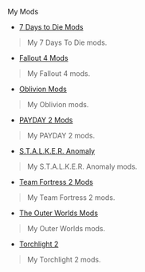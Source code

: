 
My Mods

- [7 Days to Die Mods](./7-days-to-die)
> My 7 Days To Die mods.
- [Fallout 4 Mods](./fallout-4)
> My Fallout 4 mods.
- [Oblivion Mods](./oblivion)
> My Oblivion mods.
- [PAYDAY 2 Mods](./payday-2)
> My PAYDAY 2 mods.
- [S.T.A.L.K.E.R. Anomaly](./stalker-anomaly)
> My S.T.A.L.K.E.R. Anomaly mods.
- [Team Fortress 2 Mods](./team-fortress-2)
> My Team Fortress 2 mods.
- [The Outer Worlds Mods](./the-outer-worlds)
> My Outer Worlds mods.
- [Torchlight 2](./torchlight-2)
> My Torchlight 2 mods.
